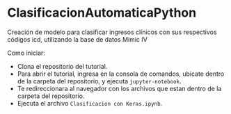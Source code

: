 # ClasificacionAutomaticaPython
Creación de modelo para clasificar ingresos clínicos con sus respectivos códigos icd, utilizando la base de datos Mimic IV

Como iniciar:
- Clona el repositorio del tutorial.
- Para abrir el tutorial, ingresa en la consola de comandos, ubicate dentro de la carpeta del repositorio, y ejecuta `jupyter-notebook`.
- Te redireccionara al navegador con los archivos que estan dentro de la carpeta del repositorio.
- Ejecuta el archivo `Clasificacion con Keras.ipynb`.

